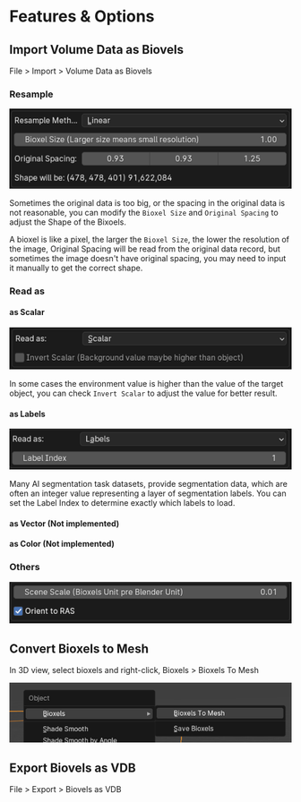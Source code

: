 # Features & Options

## Import Volume Data as Biovels

File > Import > Volume Data as Biovels

### Resample

![alt text](assets/resample.png)

Sometimes the original data is too big, or the spacing in the original data is not reasonable, you can modify the `Bioxel Size` and `Original Spacing` to adjust the Shape of the Bixoels.

A bioxel is like a pixel, the larger the `Bioxel Size`, the lower the resolution of the image, Original Spacing will be read from the original data record, but sometimes the image doesn't have original spacing, you may need to input it manually to get the correct shape.

### Read as

#### as Scalar

![alt text](assets/as-scalar.png)

In some cases the environment value is higher than the value of the target object, you can check `Invert Scalar` to adjust the value for better result.

#### as Labels

![alt text](assets/as-labels.png)

Many AI segmentation task datasets, provide segmentation data, which are often an integer value representing a layer of segmentation labels. You can set the Label Index to determine exactly which labels to load.

#### as Vector (Not implemented)

#### as Color (Not implemented)

### Others

![alt text](assets/import-others.png)

## Convert Bioxels to Mesh

In 3D view, select bioxels and right-click, Bioxels > Bioxels To Mesh

![alt text](assets/to-mesh.png)

## Export Biovels as VDB

File > Export > Biovels as VDB
